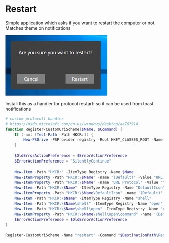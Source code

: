 # Restart
Simple application which asks if you want to restart the computer or not. Matches theme on notifications

![A picture of the window](Restart.png)

Install this as a handler for protocol restart: so it can be used from toast notifications

```powershell
# custom protocoll handler
# https://msdn.microsoft.com/en-us/windows/desktop/aa767914
function Register-CustomUriScheme($Name, $Command) {
    If (-not (Test-Path -Path HKCR:)) {
        New-PSDrive -PSProvider registry -Root HKEY_CLASSES_ROOT -Name HKCR | Out-Null
    }

    $OldErrorActionPreference = $ErrorActionPreference
    $ErrorActionPreference = "SilentlyContinue"

    New-Item -Path "HKCR:" -ItemType Registry -Name $Name
    New-ItemProperty -Path "HKCR:\$Name" -name '(Default)' -Value "URL:$Name Protocol"  | Out-Null
    New-ItemProperty -Path "HKCR:\$Name" -name 'URL Protocol' -Value ""
    New-Item -Path "HKCR:\$Name" -ItemType Registry -Name "DefaultIcon"
    New-ItemProperty -Path "HKCR:\$Name\DefaultIcon" -name '(Default)' -Value "$Command,1"  | Out-Null
    New-Item -Path "HKCR:\$Name" -ItemType Registry -Name "shell"
    New-Item -Path "HKCR:\$Name\shell" -ItemType Registry -Name "open"
    New-Item -Path "HKCR:\$Name\shell\open" -ItemType Registry -Name "command"
    New-ItemProperty -Path "HKCR:\$Name\shell\open\command" -name '(Default)' -Value """$Command"" ""%1""" | Out-Null
    $ErrorActionPreference = $OldErrorActionPreference
}

Register-CustomUriScheme -Name "restart" -Command "$DestinationPath\Restart.exe"

```
